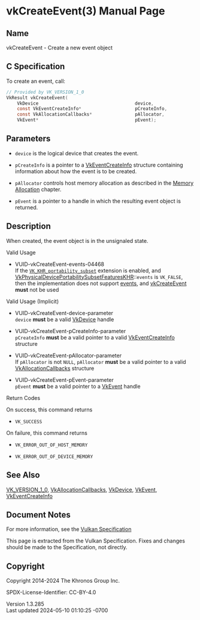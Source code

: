 # vkCreateEvent(3) Manual Page

## Name

vkCreateEvent - Create a new event object



## <a href="#_c_specification" class="anchor"></a>C Specification

To create an event, call:

``` c
// Provided by VK_VERSION_1_0
VkResult vkCreateEvent(
    VkDevice                                    device,
    const VkEventCreateInfo*                    pCreateInfo,
    const VkAllocationCallbacks*                pAllocator,
    VkEvent*                                    pEvent);
```

## <a href="#_parameters" class="anchor"></a>Parameters

- `device` is the logical device that creates the event.

- `pCreateInfo` is a pointer to a
  [VkEventCreateInfo](https://registry.khronos.org/vulkan/specs/1.3-extensions/man/html/VkEventCreateInfo.html) structure containing
  information about how the event is to be created.

- `pAllocator` controls host memory allocation as described in the <a
  href="https://registry.khronos.org/vulkan/specs/1.3-extensions/html/vkspec.html#memory-allocation"
  target="_blank" rel="noopener">Memory Allocation</a> chapter.

- `pEvent` is a pointer to a handle in which the resulting event object
  is returned.

## <a href="#_description" class="anchor"></a>Description

When created, the event object is in the unsignaled state.

Valid Usage

- <a href="#VUID-vkCreateEvent-events-04468"
  id="VUID-vkCreateEvent-events-04468"></a>
  VUID-vkCreateEvent-events-04468  
  If the [`VK_KHR_portability_subset`](VK_KHR_portability_subset.html)
  extension is enabled, and
  [VkPhysicalDevicePortabilitySubsetFeaturesKHR](https://registry.khronos.org/vulkan/specs/1.3-extensions/man/html/VkPhysicalDevicePortabilitySubsetFeaturesKHR.html)::`events`
  is `VK_FALSE`, then the implementation does not support <a
  href="https://registry.khronos.org/vulkan/specs/1.3-extensions/html/vkspec.html#synchronization-events"
  target="_blank" rel="noopener">events</a>, and
  [vkCreateEvent](https://registry.khronos.org/vulkan/specs/1.3-extensions/man/html/vkCreateEvent.html) **must** not be used

Valid Usage (Implicit)

- <a href="#VUID-vkCreateEvent-device-parameter"
  id="VUID-vkCreateEvent-device-parameter"></a>
  VUID-vkCreateEvent-device-parameter  
  `device` **must** be a valid [VkDevice](https://registry.khronos.org/vulkan/specs/1.3-extensions/man/html/VkDevice.html) handle

- <a href="#VUID-vkCreateEvent-pCreateInfo-parameter"
  id="VUID-vkCreateEvent-pCreateInfo-parameter"></a>
  VUID-vkCreateEvent-pCreateInfo-parameter  
  `pCreateInfo` **must** be a valid pointer to a valid
  [VkEventCreateInfo](https://registry.khronos.org/vulkan/specs/1.3-extensions/man/html/VkEventCreateInfo.html) structure

- <a href="#VUID-vkCreateEvent-pAllocator-parameter"
  id="VUID-vkCreateEvent-pAllocator-parameter"></a>
  VUID-vkCreateEvent-pAllocator-parameter  
  If `pAllocator` is not `NULL`, `pAllocator` **must** be a valid
  pointer to a valid [VkAllocationCallbacks](https://registry.khronos.org/vulkan/specs/1.3-extensions/man/html/VkAllocationCallbacks.html)
  structure

- <a href="#VUID-vkCreateEvent-pEvent-parameter"
  id="VUID-vkCreateEvent-pEvent-parameter"></a>
  VUID-vkCreateEvent-pEvent-parameter  
  `pEvent` **must** be a valid pointer to a [VkEvent](https://registry.khronos.org/vulkan/specs/1.3-extensions/man/html/VkEvent.html)
  handle

Return Codes

On success, this command returns  
- `VK_SUCCESS`

On failure, this command returns  
- `VK_ERROR_OUT_OF_HOST_MEMORY`

- `VK_ERROR_OUT_OF_DEVICE_MEMORY`

## <a href="#_see_also" class="anchor"></a>See Also

[VK_VERSION_1_0](https://registry.khronos.org/vulkan/specs/1.3-extensions/man/html/VK_VERSION_1_0.html),
[VkAllocationCallbacks](https://registry.khronos.org/vulkan/specs/1.3-extensions/man/html/VkAllocationCallbacks.html),
[VkDevice](https://registry.khronos.org/vulkan/specs/1.3-extensions/man/html/VkDevice.html), [VkEvent](https://registry.khronos.org/vulkan/specs/1.3-extensions/man/html/VkEvent.html),
[VkEventCreateInfo](https://registry.khronos.org/vulkan/specs/1.3-extensions/man/html/VkEventCreateInfo.html)

## <a href="#_document_notes" class="anchor"></a>Document Notes

For more information, see the <a
href="https://registry.khronos.org/vulkan/specs/1.3-extensions/html/vkspec.html#vkCreateEvent"
target="_blank" rel="noopener">Vulkan Specification</a>

This page is extracted from the Vulkan Specification. Fixes and changes
should be made to the Specification, not directly.

## <a href="#_copyright" class="anchor"></a>Copyright

Copyright 2014-2024 The Khronos Group Inc.

SPDX-License-Identifier: CC-BY-4.0

Version 1.3.285  
Last updated 2024-05-10 01:10:25 -0700
